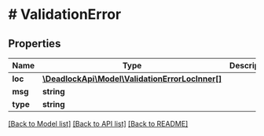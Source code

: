 # # ValidationError

## Properties

Name | Type | Description | Notes
------------ | ------------- | ------------- | -------------
**loc** | [**\DeadlockApi\Model\ValidationErrorLocInner[]**](ValidationErrorLocInner.md) |  |
**msg** | **string** |  |
**type** | **string** |  |

[[Back to Model list]](../../README.md#models) [[Back to API list]](../../README.md#endpoints) [[Back to README]](../../README.md)
